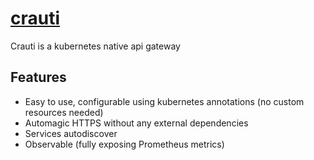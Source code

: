 # [crauti](https://github.com/ferama/crauti)

Crauti is a kubernetes native api gateway

## Features

 * Easy to use, configurable using kubernetes annotations (no custom resources needed)
 * Automagic HTTPS without any external dependencies
 * Services autodiscover
 * Observable (fully exposing Prometheus metrics)

